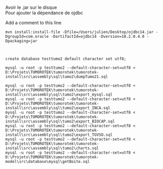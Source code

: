 Avoir le .jar sur le disque  
Pour ajouter la dépendance de ojdbc

Add a comment to this line

    mvn install:install-file -Dfile=/Users/julien/Desktop/ojdbc14.jar -DgroupId=com.oracle -DartifactId=ojdbc14 -Dversion=10.2.0.4.0 -Dpackaging=jar



    create database testtumo2 default character set utf8;
    
    mysql -u root -p testtumo2 --default-character-set=utf8 < D:\Projets\TUMOROTEK\tumorotek\tumorotek-install\src\assembly\sql\tumo2\dumpTumo21.sql
    
    mysql -u root -p testtumo2 --default-character-set=utf8 < D:\Projets\TUMOROTEK\tumorotek\tumorotek-install\src\assembly\sql\tumo2\export_mysql.sql
    mysql -u root -p testtumo2 --default-character-set=utf8 < D:\Projets\TUMOROTEK\tumorotek\tumorotek-install\src\assembly\sql\tumo2\export_INCA.sql
    mysql -u root -p testtumo2 --default-character-set=utf8 < D:\Projets\TUMOROTEK\tumorotek\tumorotek-install\src\assembly\sql\tumo2\export_BIOCAP.sql
    mysql -u root -p testtumo2 --default-character-set=utf8 < D:\Projets\TUMOROTEK\tumorotek\tumorotek-install\src\assembly\sql\tumo2\export_TGVSO.sql
    mysql -u root -p testtumo2 --default-character-set=utf8 < D:\Projets\TUMOROTEK\tumorotek\tumorotek-install\src\assembly\sql\tumo2\charts.sql
    mysql -u root -p testtumo2 --default-character-set=utf8 < D:\Projets\TUMOROTEK\tumorotek\tumorotek-model\src\database\mysql\getBoite.sql
    